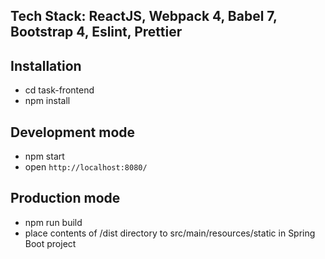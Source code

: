 ## Tech Stack: ReactJS, Webpack 4, Babel 7, Bootstrap 4, Eslint, Prettier

## Installation

- cd task-frontend
- npm install

## Development mode
- npm start
- open `http://localhost:8080/`

## Production mode
- npm run build
- place contents of /dist directory to src/main/resources/static in Spring Boot project